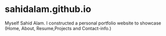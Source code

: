# sahidalam.github.io
Myself Sahid Alam.  I constructed a personal portfolio website to showcase (Home, About, Resume,Projects and Contact-info.)
